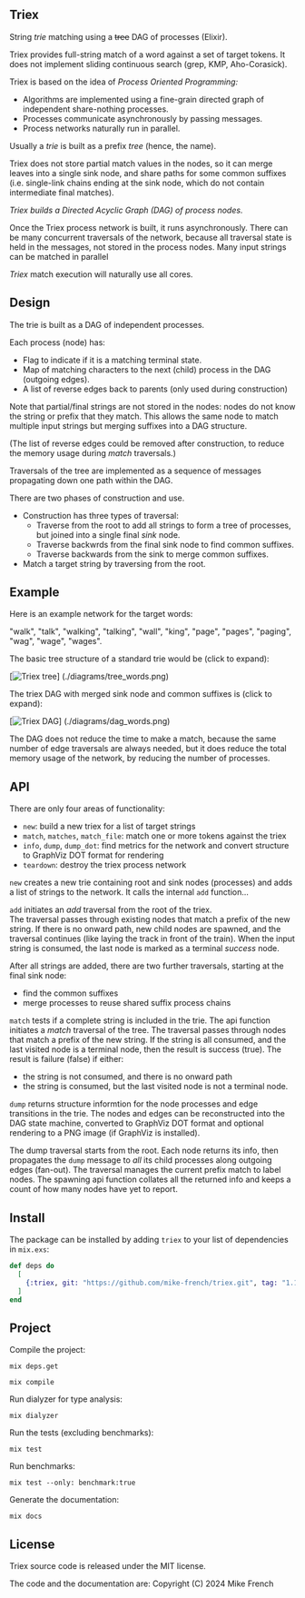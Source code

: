 ## Triex

String _trie_ matching using a ~~tree~~ DAG of processes (Elixir).

Triex provides full-string match of a word against a set of target tokens.
It does not implement sliding continuous search (grep, KMP, Aho-Corasick).

Triex is based on the idea of _Process Oriented Programming:_ 
* Algorithms are implemented using a fine-grain directed graph of 
  independent share-nothing processes.
* Processes communicate asynchronously by passing messages. 
* Process networks naturally run in parallel.

Usually a _trie_ is built as a prefix _tree_ (hence, the name).

Triex does not store partial match values in the nodes,
so it can merge leaves into a single sink node, 
and share paths for some common suffixes
(i.e. single-link chains ending at the sink node, 
which do not contain intermediate final matches).

_Triex builds a Directed Acyclic Graph (DAG) of process nodes._

Once the Triex process network is built, 
it runs asynchronously.
There can be many concurrent traversals of the network,
because all traversal state is held in the messages,
not stored in the process nodes.
Many input strings can be matched in parallel

_Triex_ match execution will naturally use all cores.

## Design

The trie is built as a DAG of independent processes.

Each process (node) has:
- Flag to indicate if it is a matching terminal state.
- Map of matching characters to the next (child) process 
  in the DAG (outgoing edges).
- A list of reverse edges back to parents 
  (only used during construction)
  
Note that partial/final strings are not stored in the nodes:
nodes do not know the string or prefix that they match.
This allows the same node to match multiple input strings
but merging suffixes into a DAG structure.

(The list of reverse edges could be removed after construction,
to reduce the memory usage during _match_ traversals.)

Traversals of the tree are implemented as a sequence of messages
propagating down one path within the DAG.

There are two phases of construction and use. 
- Construction has three types of traversal:
   - Traverse from the root to add all strings to form a tree
     of processes, but joined into a single final _sink_ node.
   - Traverse backwrds from the final sink node to find common suffixes.
   - Traverse backwards from the sink to merge common suffixes.
- Match a target string by traversing from the root.

## Example

Here is an example network for the target words:

"walk", "talk", "walking", "talking", "wall", "king",
"page", "pages", "paging", "wag", "wage", "wages".

The basic tree structure of a standard trie would be
(click to expand):

[![Triex tree](./diagrams/tree_words_small.png)]
(./diagrams/tree_words.png)

The triex DAG with merged sink node and common suffixes is
(click to expand):

[![Triex DAG](./diagrams/dag_words_small.png)]
(./diagrams/dag_words.png)

The DAG does not reduce the time to make a match,
because the same number of edge traversals are always needed,
but it does reduce the total memory usage of the network,
by reducing the number of processes.

## API

There are only four areas of functionality:
- `new`: build a new triex for a list of target strings
- `match`, `matches`, `match_file`: match one or more tokens against the triex
- `info`, `dump`, `dump_dot`: find metrics for the network and 
   convert structure to GraphViz DOT format for rendering
- `teardown`: destroy the triex process network
  
`new` creates a new trie containing root and sink nodes (processes)
and adds a list of strings to the network. 
It calls the internal `add` function...

`add` initiates an _add_ traversal from the root of the triex.  
The traversal passes through existing nodes that match a prefix of the new string.
If there is no onward path, new child nodes are spawned,
and the traversal continues (like laying the track in front of the train).
When the input string is consumed,
the last node is marked as a terminal _success_ node.

After all strings are added, there are two further traversals,
starting at the final sink node:
- find the common suffixes
- merge processes to reuse shared suffix process chains

`match` tests if a complete string is included in the trie.
The api function initiates a _match_ traversal of the tree. 
The traversal passes through nodes that match a prefix of the new string.
If the string is all consumed, and the last visited node is a terminal node,
then the result is success (true).
The result is failure (false) if either:
- the string is not consumed, and there is no onward path
- the string is consumed, but the last visited node is not a terminal node.

`dump` returns structure informtion for the node processes
and edge transitions in the trie. 
The nodes and edges can be reconstructed into the DAG state machine,
converted to GraphViz DOT format and optional rendering to a PNG image 
(if GraphViz is installed).

The dump traversal starts from the root.
Each node returns its info, then propagates the `dump` message
to _all_ its child processes along outgoing edges (fan-out).
The traversal manages the current prefix match to label nodes.
The spawning api function collates all the returned info
and keeps a count of how many nodes have yet to report.

## Install

The package can be installed
by adding `triex` to your list of dependencies in `mix.exs`:

```elixir
def deps do
  [
    {:triex, git: "https://github.com/mike-french/triex.git", tag: "1.1.0"}
  ]
end
```

## Project 

Compile the project:

`mix deps.get`

`mix compile`

Run dialyzer for type analysis:

`mix dialyzer`

Run the tests (excluding benchmarks):

`mix test`

Run benchmarks:

`mix test --only: benchmark:true`

Generate the documentation:

`mix docs`

## License

Triex source code is released under the MIT license.

The code and the documentation are:
Copyright (C) 2024 Mike French
